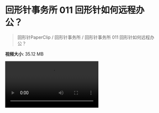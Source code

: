 # 回形针事务所 011 回形针如何远程办公？

> 回形针PaperClip / 回形针事务所 / 回形针事务所 011 回形针如何远程办公？

**视频大小**: 35.12 MB

<div class="video"><video src="https://file.hsyhx.top/video/PaperClip/事务所/011.mp4" controls preload>🤔 您的浏览器不支持 video 标签</video></div>